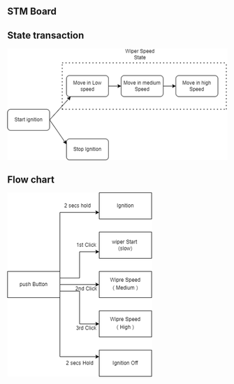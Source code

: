 ## STM Board 

## State transaction
![This is an image](https://github.com/kalashband/M3_Wiper_Control_System/blob/main/02_Design/state_transction.png)

## Flow chart
![This is an image](https://github.com/kalashband/M3_Wiper_Control_System/blob/main/02_Design/flow%20chart.png)

